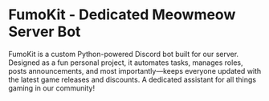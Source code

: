 # FumoKit - Dedicated Meowmeow Server Bot

FumoKit is a custom Python-powered Discord bot built for our server. Designed as a fun personal project, it automates tasks, manages roles, posts announcements, and most importantly—keeps everyone updated with the latest game releases and discounts. A dedicated assistant for all things gaming in our community!
